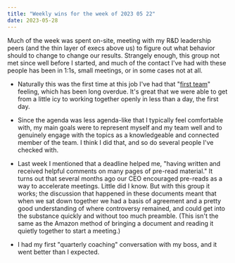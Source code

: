 ```yaml
---
title: "Weekly wins for the week of 2023 05 22"
date: 2023-05-28
---
```


Much of the week was spent on-site, meeting with my R&D leadership peers (and the thin layer of execs above us) to figure out what behavior should to change to change our results. Strangely enough, this group not met since well before I started, and much of the contact I've had with these people has been in 1:1s, small meetings, or in some cases not at all.

- Naturally this was the first time at this job I've had that "[first team](https://www.michaelvizdos.com/resources/first-team)" feeling, which has been long overdue. It's great that we were able to get from a little icy to working together openly in less than a day, the first day.

- Since the agenda was less agenda-like that I typically feel comfortable with, my main goals were to represent myself and my team well and to genuinely engage with the topics as a knowledgeable and connected member of the team. I think I did that, and so do several people I've checked with.

- Last week I mentioned that a deadline helped me, "having written and received helpful comments on many pages of pre-read material." It turns out that several months ago our CEO encouraged pre-reads as a way to accelerate meetings. Little did I know. But with this group it works; the discussion that happened in these documents meant that when we sat down together we had a basis of agreement and a pretty good understanding of where controversy remained, and could get into the substance quickly and without too much preamble. (This isn't the same as the Amazon method of bringing a document and reading it quietly together to start a meeting.)

- I had my first "quarterly coaching" conversation with my boss, and it went better than I expected.
